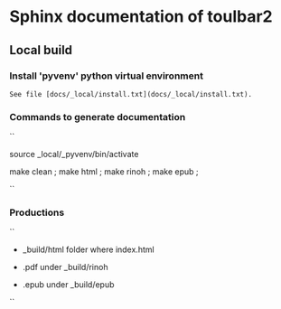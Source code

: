# Sphinx documentation of toulbar2

## Local build

### Install 'pyvenv' python virtual environment

``See file [docs/_local/install.txt](docs/_local/install.txt).``

### Commands to generate documentation

  ``

  source _local/_pyvenv/bin/activate

  make clean ;
  make html ;
  make rinoh ;
  make epub ;

  ``

### Productions

  ``

  - _build/html folder where index.html

  - .pdf under _build/rinoh

  - .epub under _build/epub

  ``


